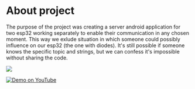 # About project 

The purpose of the project was creating a server android application for two esp32 working separately to enable their communication in any chosen moment. This way we exlude situation in which someone could possibly influence on our esp32 (the one with diodes). It's still possible if someone knows the specific topic and strings, but we can confess it's impossible without sharing the code.  

![](All.jpg)

[![Demo on YouTube](https://img.youtube.com/vi/F1ITty9lAGg/0.jpg)](https://youtu.be/F1ITty9lAGg)
